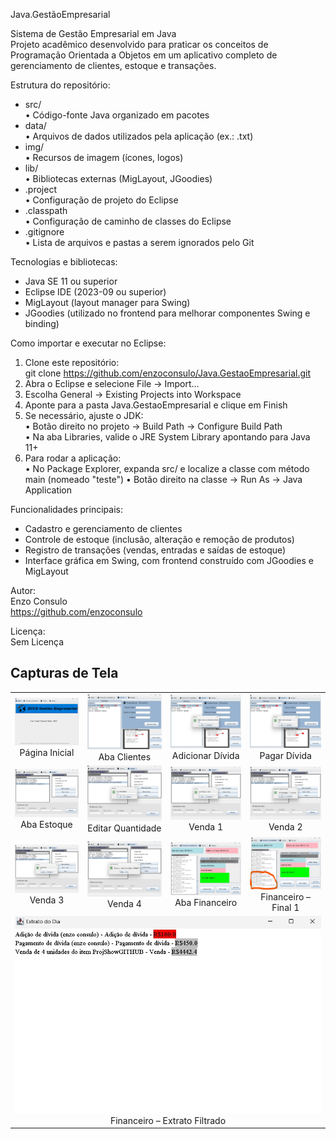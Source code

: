 Java.GestãoEmpresarial

Sistema de Gestão Empresarial em Java  
Projeto acadêmico desenvolvido para praticar os conceitos de Programação Orientada a Objetos em um aplicativo completo de gerenciamento de clientes, estoque e transações.

Estrutura do repositório:

* src/  
  • Código-fonte Java organizado em pacotes  
* data/  
  • Arquivos de dados utilizados pela aplicação (ex.: .txt)  
* img/  
  • Recursos de imagem (ícones, logos)  
* lib/  
  • Bibliotecas externas (MigLayout, JGoodies)  
* .project  
  • Configuração de projeto do Eclipse  
* .classpath  
  • Configuração de caminho de classes do Eclipse  
* .gitignore  
  • Lista de arquivos e pastas a serem ignorados pelo Git  

Tecnologias e bibliotecas:

* Java SE 11 ou superior  
* Eclipse IDE (2023-09 ou superior)  
* MigLayout (layout manager para Swing)  
* JGoodies (utilizado no frontend para melhorar componentes Swing e binding)  

Como importar e executar no Eclipse:

1. Clone este repositório:  
   git clone https://github.com/enzoconsulo/Java.GestaoEmpresarial.git  
2. Abra o Eclipse e selecione File → Import…  
3. Escolha General → Existing Projects into Workspace  
4. Aponte para a pasta Java.GestaoEmpresarial e clique em Finish  
5. Se necessário, ajuste o JDK:  
   • Botão direito no projeto → Build Path → Configure Build Path  
   • Na aba Libraries, valide o JRE System Library apontando para Java 11+  
6. Para rodar a aplicação:  
   • No Package Explorer, expanda src/ e localize a classe com método main (nomeado "teste") 
   • Botão direito na classe → Run As → Java Application  

Funcionalidades principais:

* Cadastro e gerenciamento de clientes  
* Controle de estoque (inclusão, alteração e remoção de produtos)  
* Registro de transações (vendas, entradas e saídas de estoque)  
* Interface gráfica em Swing, com frontend construído com JGoodies e MigLayout  

Autor:  
Enzo Consulo  
https://github.com/enzoconsulo  

Licença:  
Sem Licença 

## Capturas de Tela

<table>
  <tr>
    <td align="center">
      <img src="MainProjeto/img_RunningProject/PaginaInicial.jpg" width="250px"/><br/>
      Página Inicial
    </td>
    <td align="center">
      <img src="MainProjeto/img_RunningProject/AbaClientes.jpg" width="250px"/><br/>
      Aba Clientes
    </td>
    <td align="center">
      <img src="MainProjeto/img_RunningProject/AbaClientesAdicionarDivida.jpg" width="250px"/><br/>
      Adicionar Dívida
    </td>
    <td align="center">
      <img src="MainProjeto/img_RunningProject/AbaClientesPagarDivida.jpg" width="250px"/><br/>
      Pagar Dívida
    </td>
  </tr>
  <tr>
    <td align="center">
      <img src="MainProjeto/img_RunningProject/AbaEstoque.jpg" width="250px"/><br/>
      Aba Estoque
    </td>
    <td align="center">
      <img src="MainProjeto/img_RunningProject/AbaEstoqueEditarQuantidade.jpg" width="250px"/><br/>
      Editar Quantidade
    </td>
    <td align="center">
      <img src="MainProjeto/img_RunningProject/AbaEstoqueVenda1.jpg" width="250px"/><br/>
      Venda 1
    </td>
    <td align="center">
      <img src="MainProjeto/img_RunningProject/AbaEstoqueVenda2.jpg" width="250px"/><br/>
      Venda 2
    </td>
  </tr>
  <tr>
    <td align="center">
      <img src="MainProjeto/img_RunningProject/AbaEstoqueVenda3.jpg" width="250px"/><br/>
      Venda 3
    </td>
    <td align="center">
      <img src="MainProjeto/img_RunningProject/AbaEstoqueVenda4.jpg" width="250px"/><br/>
      Venda 4
    </td>
    <td align="center">
      <img src="MainProjeto/img_RunningProject/AbaFinanceiro.jpg" width="250px"/><br/>
      Aba Financeiro
    </td>
    <td align="center">
      <img src="MainProjeto/img_RunningProject/AbaFinanceiroFinal1.jpg" width="250px"/><br/>
      Financeiro – Final 1
    </td>
  </tr>
  <tr>
    <td align="center" colspan="4">
      <img src="MainProjeto/img_RunningProject/AbaFinanceiroFinal1Extratofiltrado.jpg" width="500px"/><br/>
      Financeiro – Extrato Filtrado
    </td>
  </tr>
</table>
